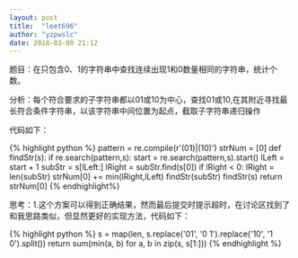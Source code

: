 ```yaml
---
layout: post
title:  "leet696"
author: "yzpwslc"
date: 2018-03-08 21:12
---
```


<p>题目：在只包含0、1的字符串中查找连续出现1和0数量相同的字符串，统计个数。</p>
<p>分析：每个符合要求的子字符串都以01或10为中心，查找01或10,在其附近寻找最长符合条件字符串，以该字符串中间位置为起点，截取子字符串递归操作</p>
<p>代码如下：</p>
{% highlight python %}
        pattern = re.compile(r'(01)|(10)')
        strNum = [0]
        def findStr(s):
            if re.search(pattern,s):
                start = re.search(pattern,s).start()
                lLeft = start + 1
                subStr = s[lLeft:]
                lRight = subStr.find(s[0])
                if lRight < 0:
                    lRight = len(subStr)
                strNum[0] += min(lRight,lLeft)
                findStr(subStr)
        findStr(s)
        return strNum[0]
{% endhighlight%}
<p>思考：1.这个方案可以得到正确结果，然而最后提交时提示超时，在讨论区找到了和我思路类似，但显然更好的实现方法，代码如下：</p>
{% highlight python %}
        s = map(len, s.replace('01', '0 1').replace('10', '1 0').split())
        return sum(min(a, b) for a, b in zip(s, s[1:]))
{% endhighlight %}
